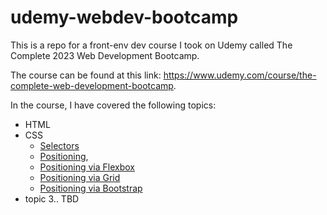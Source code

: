 # udemy-webdev-bootcamp
This is a repo for a front-env dev course I took on Udemy called The Complete 2023 Web Development Bootcamp.

The course can be found at this link: https://www.udemy.com/course/the-complete-web-development-bootcamp.

In the course, I have covered the following topics:
- HTML
- CSS
  - [Selectors](/practice-exercises/7.1%20Combining%20Selectors/)
  - [Positioning](/practice-exercises/7.2%20CSS%20Positioning/), 
  - [Positioning via Flexbox](/practice-exercises/9.4%20Flexbox%20Pricing%20Table%20Project/)
  - [Positioning via Grid](/practice-exercises/10.3%20Mondrian%20Project/)
  - [Positioning via Bootstrap]()
- topic 3.. TBD